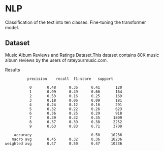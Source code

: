 # NLP
Classification of the text into ten classes. Fine-tuning the transformer model.
## Dataset
Music Album Reviews and Ratings Dataset.This dataset contains 80K music album reviews by the users of rateyourmusic.com.

Results

              precision    recall  f1-score   support

               0       0.48      0.36      0.41       120
               1       0.99      0.49      0.66       164
               2       0.53      0.16      0.25       169
               3       0.18      0.06      0.09       181
               4       0.24      0.12      0.16       291
               5       0.32      0.22      0.26       623
               6       0.36      0.25      0.29       918
               7       0.39      0.32      0.35      1809
               8       0.37      0.39      0.38      2252
               9       0.63      0.83      0.71      3709

        accuracy                           0.50     10236
       macro avg       0.45      0.32      0.36     10236
    weighted avg       0.47      0.50      0.47     10236

